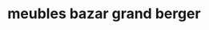 ---
title: "meubles bazar grand berger"
url: /montreal/meubles-bazar-grand-berger/
shop: charity
---